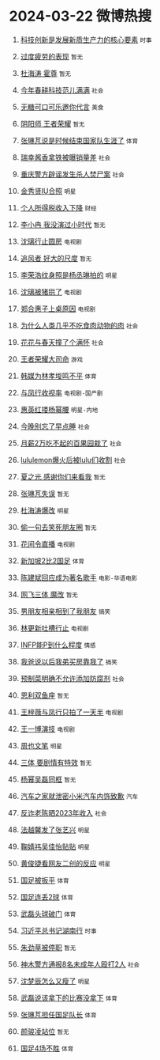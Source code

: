 # 2024-03-22 微博热搜 
1. [科技创新是发展新质生产力的核心要素](https://m.weibo.cn/search?containerid=100103type%3D1%26t%3D10%26q%3D%23%E7%A7%91%E6%8A%80%E5%88%9B%E6%96%B0%E6%98%AF%E5%8F%91%E5%B1%95%E6%96%B0%E8%B4%A8%E7%94%9F%E4%BA%A7%E5%8A%9B%E7%9A%84%E6%A0%B8%E5%BF%83%E8%A6%81%E7%B4%A0%23&stream_entry_id=51&isnewpage=1&extparam=seat%3D1%26dgr%3D0%26pos%3D0%26c_type%3D51%26q%3D%2523%25E7%25A7%2591%25E6%258A%2580%25E5%2588%259B%25E6%2596%25B0%25E6%2598%25AF%25E5%258F%2591%25E5%25B1%2595%25E6%2596%25B0%25E8%25B4%25A8%25E7%2594%259F%25E4%25BA%25A7%25E5%258A%259B%25E7%259A%2584%25E6%25A0%25B8%25E5%25BF%2583%25E8%25A6%2581%25E7%25B4%25A0%2523%26filter_type%3Drealtimehot%26cate%3D10103%26stream_entry_id%3D51%26display_time%3D1711040934%26pre_seqid%3D17110409349310735637) `时事` 

2. [过度疲劳的表现](https://m.weibo.cn/search?containerid=100103type%3D1%26t%3D10%26q%3D%E8%BF%87%E5%BA%A6%E7%96%B2%E5%8A%B3%E7%9A%84%E8%A1%A8%E7%8E%B0&stream_entry_id=31&isnewpage=1&extparam=seat%3D1%26lcate%3D5001%26pos%3D0%26q%3D%25E8%25BF%2587%25E5%25BA%25A6%25E7%2596%25B2%25E5%258A%25B3%25E7%259A%2584%25E8%25A1%25A8%25E7%258E%25B0%26stream_entry_id%3D31%26dgr%3D0%26band_rank%3D1%26c_type%3D31%26realpos%3D1%26filter_type%3Drealtimehot%26cate%3D5001%26flag%3D16%26display_time%3D1711040934%26pre_seqid%3D17110409349310735637) `暂无` 

3. [杜海涛 霍尊](https://m.weibo.cn/search?containerid=100103type%3D1%26t%3D10%26q%3D%E6%9D%9C%E6%B5%B7%E6%B6%9B+%E9%9C%8D%E5%B0%8A&stream_entry_id=31&isnewpage=1&extparam=seat%3D1%26lcate%3D5001%26pos%3D1%26q%3D%25E6%259D%259C%25E6%25B5%25B7%25E6%25B6%259B%2520%25E9%259C%258D%25E5%25B0%258A%26stream_entry_id%3D31%26dgr%3D0%26band_rank%3D2%26c_type%3D31%26realpos%3D2%26filter_type%3Drealtimehot%26cate%3D5001%26flag%3D2%26display_time%3D1711040934%26pre_seqid%3D17110409349310735637) `暂无` 

4. [今年春耕科技范儿满满](https://m.weibo.cn/search?containerid=100103type%3D1%26t%3D10%26q%3D%23%E4%BB%8A%E5%B9%B4%E6%98%A5%E8%80%95%E7%A7%91%E6%8A%80%E8%8C%83%E5%84%BF%E6%BB%A1%E6%BB%A1%23&stream_entry_id=31&isnewpage=1&extparam=seat%3D1%26lcate%3D5001%26pos%3D2%26q%3D%2523%25E4%25BB%258A%25E5%25B9%25B4%25E6%2598%25A5%25E8%2580%2595%25E7%25A7%2591%25E6%258A%2580%25E8%258C%2583%25E5%2584%25BF%25E6%25BB%25A1%25E6%25BB%25A1%2523%26stream_entry_id%3D31%26dgr%3D0%26band_rank%3D3%26c_type%3D31%26realpos%3D3%26filter_type%3Drealtimehot%26cate%3D5001%26flag%3D0%26display_time%3D1711040934%26pre_seqid%3D17110409349310735637) `社会` 

5. [无糖可口可乐邀你代言](https://m.weibo.cn/search?containerid=100103type%3D1%26t%3D10%26q%3D%23%E6%97%A0%E7%B3%96%E5%8F%AF%E5%8F%A3%E5%8F%AF%E4%B9%90%E9%82%80%E4%BD%A0%E4%BB%A3%E8%A8%80%23&stream_entry_id=31&isnewpage=1&extparam=seat%3D1%26lcate%3D5001%26pos%3D3%26dgr%3D0%26q%3D%2523%25E6%2597%25A0%25E7%25B3%2596%25E5%258F%25AF%25E5%258F%25A3%25E5%258F%25AF%25E4%25B9%2590%25E9%2582%2580%25E4%25BD%25A0%25E4%25BB%25A3%25E8%25A8%2580%2523%26stream_entry_id%3D31%26adid%3D227803%26band_rank%3D4%26c_type%3D31%26topic_ad%3D1%26filter_type%3Drealtimehot%26cate%3D5001%26is_ad_pos%3D1%26display_time%3D1711040934%26pre_seqid%3D17110409349310735637) `美食` 

6. [阴阳师 王者荣耀](https://m.weibo.cn/search?containerid=100103type%3D1%26t%3D10%26q%3D%E9%98%B4%E9%98%B3%E5%B8%88+%E7%8E%8B%E8%80%85%E8%8D%A3%E8%80%80&stream_entry_id=31&isnewpage=1&extparam=seat%3D1%26lcate%3D5001%26pos%3D4%26q%3D%25E9%2598%25B4%25E9%2598%25B3%25E5%25B8%2588%2520%25E7%258E%258B%25E8%2580%2585%25E8%258D%25A3%25E8%2580%2580%26stream_entry_id%3D31%26dgr%3D0%26band_rank%3D4%26c_type%3D31%26realpos%3D4%26filter_type%3Drealtimehot%26cate%3D5001%26flag%3D16%26display_time%3D1711040934%26pre_seqid%3D17110409349310735637) `暂无` 

7. [张琳芃说是时候结束国家队生涯了](https://m.weibo.cn/search?containerid=100103type%3D1%26t%3D10%26q%3D%23%E5%BC%A0%E7%90%B3%E8%8A%83%E8%AF%B4%E6%98%AF%E6%97%B6%E5%80%99%E7%BB%93%E6%9D%9F%E5%9B%BD%E5%AE%B6%E9%98%9F%E7%94%9F%E6%B6%AF%E4%BA%86%23&stream_entry_id=31&isnewpage=1&extparam=seat%3D1%26lcate%3D5001%26pos%3D5%26q%3D%2523%25E5%25BC%25A0%25E7%2590%25B3%25E8%258A%2583%25E8%25AF%25B4%25E6%2598%25AF%25E6%2597%25B6%25E5%2580%2599%25E7%25BB%2593%25E6%259D%259F%25E5%259B%25BD%25E5%25AE%25B6%25E9%2598%259F%25E7%2594%259F%25E6%25B6%25AF%25E4%25BA%2586%2523%26stream_entry_id%3D31%26dgr%3D0%26band_rank%3D5%26c_type%3D31%26realpos%3D5%26filter_type%3Drealtimehot%26cate%3D5001%26flag%3D1%26display_time%3D1711040934%26pre_seqid%3D17110409349310735637) `体育` 

8. [瑞幸酱香拿铁被曝销量差](https://m.weibo.cn/search?containerid=100103type%3D1%26t%3D10%26q%3D%23%E7%91%9E%E5%B9%B8%E9%85%B1%E9%A6%99%E6%8B%BF%E9%93%81%E8%A2%AB%E6%9B%9D%E9%94%80%E9%87%8F%E5%B7%AE%23&stream_entry_id=31&isnewpage=1&extparam=seat%3D1%26lcate%3D5001%26pos%3D6%26q%3D%2523%25E7%2591%259E%25E5%25B9%25B8%25E9%2585%25B1%25E9%25A6%2599%25E6%258B%25BF%25E9%2593%2581%25E8%25A2%25AB%25E6%259B%259D%25E9%2594%2580%25E9%2587%258F%25E5%25B7%25AE%2523%26stream_entry_id%3D31%26dgr%3D0%26band_rank%3D6%26c_type%3D31%26realpos%3D6%26filter_type%3Drealtimehot%26cate%3D5001%26flag%3D2%26display_time%3D1711040934%26pre_seqid%3D17110409349310735637) `社会` 

9. [重庆警方辟谣发生杀人焚尸案](https://m.weibo.cn/search?containerid=100103type%3D1%26t%3D10%26q%3D%23%E9%87%8D%E5%BA%86%E8%AD%A6%E6%96%B9%E8%BE%9F%E8%B0%A3%E5%8F%91%E7%94%9F%E6%9D%80%E4%BA%BA%E7%84%9A%E5%B0%B8%E6%A1%88%23&stream_entry_id=31&isnewpage=1&extparam=seat%3D1%26lcate%3D5001%26pos%3D7%26q%3D%2523%25E9%2587%258D%25E5%25BA%2586%25E8%25AD%25A6%25E6%2596%25B9%25E8%25BE%259F%25E8%25B0%25A3%25E5%258F%2591%25E7%2594%259F%25E6%259D%2580%25E4%25BA%25BA%25E7%2584%259A%25E5%25B0%25B8%25E6%25A1%2588%2523%26stream_entry_id%3D31%26adid%3D227689%26dgr%3D0%26c_type%3D31%26band_rank%3D7%26filter_type%3Drealtimehot%26cate%3D5001%26is_ad_pos%3D1%26display_time%3D1711040934%26pre_seqid%3D17110409349310735637) `社会` 

10. [金秀贤IU合照](https://m.weibo.cn/search?containerid=100103type%3D1%26t%3D10%26q%3D%23%E9%87%91%E7%A7%80%E8%B4%A4IU%E5%90%88%E7%85%A7%23&stream_entry_id=31&isnewpage=1&extparam=seat%3D1%26lcate%3D5001%26pos%3D8%26q%3D%2523%25E9%2587%2591%25E7%25A7%2580%25E8%25B4%25A4IU%25E5%2590%2588%25E7%2585%25A7%2523%26stream_entry_id%3D31%26dgr%3D0%26band_rank%3D7%26c_type%3D31%26realpos%3D7%26filter_type%3Drealtimehot%26cate%3D5001%26flag%3D1%26display_time%3D1711040934%26pre_seqid%3D17110409349310735637) `明星` 

11. [个人所得税收入下降](https://m.weibo.cn/search?containerid=100103type%3D1%26t%3D10%26q%3D%23%E4%B8%AA%E4%BA%BA%E6%89%80%E5%BE%97%E7%A8%8E%E6%94%B6%E5%85%A5%E4%B8%8B%E9%99%8D%23&stream_entry_id=31&isnewpage=1&extparam=seat%3D1%26lcate%3D5001%26pos%3D9%26q%3D%2523%25E4%25B8%25AA%25E4%25BA%25BA%25E6%2589%2580%25E5%25BE%2597%25E7%25A8%258E%25E6%2594%25B6%25E5%2585%25A5%25E4%25B8%258B%25E9%2599%258D%2523%26stream_entry_id%3D31%26dgr%3D0%26band_rank%3D8%26c_type%3D31%26realpos%3D8%26filter_type%3Drealtimehot%26cate%3D5001%26flag%3D2%26display_time%3D1711040934%26pre_seqid%3D17110409349310735637) `财经` 

12. [李小冉 我没演过小时代](https://m.weibo.cn/search?containerid=100103type%3D1%26t%3D10%26q%3D%E6%9D%8E%E5%B0%8F%E5%86%89+%E6%88%91%E6%B2%A1%E6%BC%94%E8%BF%87%E5%B0%8F%E6%97%B6%E4%BB%A3&stream_entry_id=31&isnewpage=1&extparam=seat%3D1%26lcate%3D5001%26pos%3D10%26q%3D%25E6%259D%258E%25E5%25B0%258F%25E5%2586%2589%2520%25E6%2588%2591%25E6%25B2%25A1%25E6%25BC%2594%25E8%25BF%2587%25E5%25B0%258F%25E6%2597%25B6%25E4%25BB%25A3%26stream_entry_id%3D31%26dgr%3D0%26band_rank%3D9%26c_type%3D31%26realpos%3D9%26filter_type%3Drealtimehot%26cate%3D5001%26flag%3D2%26display_time%3D1711040934%26pre_seqid%3D17110409349310735637) `暂无` 

13. [沈璃行止圆房](https://m.weibo.cn/search?containerid=100103type%3D1%26t%3D10%26q%3D%23%E6%B2%88%E7%92%83%E8%A1%8C%E6%AD%A2%E5%9C%86%E6%88%BF%23&stream_entry_id=31&isnewpage=1&extparam=seat%3D1%26lcate%3D5001%26pos%3D11%26q%3D%2523%25E6%25B2%2588%25E7%2592%2583%25E8%25A1%258C%25E6%25AD%25A2%25E5%259C%2586%25E6%2588%25BF%2523%26stream_entry_id%3D31%26dgr%3D0%26band_rank%3D10%26c_type%3D31%26realpos%3D10%26filter_type%3Drealtimehot%26cate%3D5001%26flag%3D2%26display_time%3D1711040934%26pre_seqid%3D17110409349310735637) `电视剧` 

14. [追风者 好大的尺度](https://m.weibo.cn/search?containerid=100103type%3D1%26t%3D10%26q%3D%E8%BF%BD%E9%A3%8E%E8%80%85+%E5%A5%BD%E5%A4%A7%E7%9A%84%E5%B0%BA%E5%BA%A6&stream_entry_id=31&isnewpage=1&extparam=seat%3D1%26lcate%3D5001%26pos%3D12%26q%3D%25E8%25BF%25BD%25E9%25A3%258E%25E8%2580%2585%2520%25E5%25A5%25BD%25E5%25A4%25A7%25E7%259A%2584%25E5%25B0%25BA%25E5%25BA%25A6%26stream_entry_id%3D31%26dgr%3D0%26band_rank%3D11%26c_type%3D31%26realpos%3D11%26filter_type%3Drealtimehot%26cate%3D5001%26flag%3D2%26display_time%3D1711040934%26pre_seqid%3D17110409349310735637) `暂无` 

15. [李荣浩纹身照是杨丞琳拍的](https://m.weibo.cn/search?containerid=100103type%3D1%26t%3D10%26q%3D%23%E6%9D%8E%E8%8D%A3%E6%B5%A9%E7%BA%B9%E8%BA%AB%E7%85%A7%E6%98%AF%E6%9D%A8%E4%B8%9E%E7%90%B3%E6%8B%8D%E7%9A%84%23&stream_entry_id=31&isnewpage=1&extparam=seat%3D1%26lcate%3D5001%26pos%3D13%26q%3D%2523%25E6%259D%258E%25E8%258D%25A3%25E6%25B5%25A9%25E7%25BA%25B9%25E8%25BA%25AB%25E7%2585%25A7%25E6%2598%25AF%25E6%259D%25A8%25E4%25B8%259E%25E7%2590%25B3%25E6%258B%258D%25E7%259A%2584%2523%26stream_entry_id%3D31%26dgr%3D0%26band_rank%3D12%26c_type%3D31%26realpos%3D12%26filter_type%3Drealtimehot%26cate%3D5001%26flag%3D2%26display_time%3D1711040934%26pre_seqid%3D17110409349310735637) `明星` 

16. [沈璃被猪拱了](https://m.weibo.cn/search?containerid=100103type%3D1%26t%3D10%26q%3D%23%E6%B2%88%E7%92%83%E8%A2%AB%E7%8C%AA%E6%8B%B1%E4%BA%86%23&stream_entry_id=31&isnewpage=1&extparam=seat%3D1%26lcate%3D5001%26pos%3D14%26q%3D%2523%25E6%25B2%2588%25E7%2592%2583%25E8%25A2%25AB%25E7%258C%25AA%25E6%258B%25B1%25E4%25BA%2586%2523%26stream_entry_id%3D31%26dgr%3D0%26band_rank%3D13%26c_type%3D31%26realpos%3D13%26filter_type%3Drealtimehot%26cate%3D5001%26flag%3D2%26display_time%3D1711040934%26pre_seqid%3D17110409349310735637) `电视剧` 

17. [郑合惠子上桌原因](https://m.weibo.cn/search?containerid=100103type%3D1%26t%3D10%26q%3D%23%E9%83%91%E5%90%88%E6%83%A0%E5%AD%90%E4%B8%8A%E6%A1%8C%E5%8E%9F%E5%9B%A0%23&stream_entry_id=31&isnewpage=1&extparam=seat%3D1%26lcate%3D5001%26pos%3D15%26q%3D%2523%25E9%2583%2591%25E5%2590%2588%25E6%2583%25A0%25E5%25AD%2590%25E4%25B8%258A%25E6%25A1%258C%25E5%258E%259F%25E5%259B%25A0%2523%26stream_entry_id%3D31%26dgr%3D0%26band_rank%3D14%26c_type%3D31%26realpos%3D14%26filter_type%3Drealtimehot%26cate%3D5001%26flag%3D2%26display_time%3D1711040934%26pre_seqid%3D17110409349310735637) `电视剧` 

18. [为什么人类几乎不吃食肉动物的肉](https://m.weibo.cn/search?containerid=100103type%3D1%26t%3D10%26q%3D%23%E4%B8%BA%E4%BB%80%E4%B9%88%E4%BA%BA%E7%B1%BB%E5%87%A0%E4%B9%8E%E4%B8%8D%E5%90%83%E9%A3%9F%E8%82%89%E5%8A%A8%E7%89%A9%E7%9A%84%E8%82%89%23&stream_entry_id=31&isnewpage=1&extparam=seat%3D1%26lcate%3D5001%26pos%3D16%26q%3D%2523%25E4%25B8%25BA%25E4%25BB%2580%25E4%25B9%2588%25E4%25BA%25BA%25E7%25B1%25BB%25E5%2587%25A0%25E4%25B9%258E%25E4%25B8%258D%25E5%2590%2583%25E9%25A3%259F%25E8%2582%2589%25E5%258A%25A8%25E7%2589%25A9%25E7%259A%2584%25E8%2582%2589%2523%26stream_entry_id%3D31%26dgr%3D0%26band_rank%3D15%26c_type%3D31%26realpos%3D15%26filter_type%3Drealtimehot%26cate%3D5001%26flag%3D0%26display_time%3D1711040934%26pre_seqid%3D17110409349310735637) `社会` 

19. [花花与春天撞了个满怀](https://m.weibo.cn/search?containerid=100103type%3D1%26t%3D10%26q%3D%23%E8%8A%B1%E8%8A%B1%E4%B8%8E%E6%98%A5%E5%A4%A9%E6%92%9E%E4%BA%86%E4%B8%AA%E6%BB%A1%E6%80%80%23&stream_entry_id=31&isnewpage=1&extparam=seat%3D1%26lcate%3D5001%26pos%3D17%26q%3D%2523%25E8%258A%25B1%25E8%258A%25B1%25E4%25B8%258E%25E6%2598%25A5%25E5%25A4%25A9%25E6%2592%259E%25E4%25BA%2586%25E4%25B8%25AA%25E6%25BB%25A1%25E6%2580%2580%2523%26stream_entry_id%3D31%26dgr%3D0%26band_rank%3D16%26c_type%3D31%26realpos%3D16%26filter_type%3Drealtimehot%26cate%3D5001%26flag%3D0%26display_time%3D1711040934%26pre_seqid%3D17110409349310735637) `社会` 

20. [王者荣耀大司命](https://m.weibo.cn/search?containerid=100103type%3D1%26t%3D10%26q%3D%E7%8E%8B%E8%80%85%E8%8D%A3%E8%80%80%E5%A4%A7%E5%8F%B8%E5%91%BD&stream_entry_id=31&isnewpage=1&extparam=seat%3D1%26lcate%3D5001%26pos%3D18%26q%3D%25E7%258E%258B%25E8%2580%2585%25E8%258D%25A3%25E8%2580%2580%25E5%25A4%25A7%25E5%258F%25B8%25E5%2591%25BD%26stream_entry_id%3D31%26dgr%3D0%26band_rank%3D17%26c_type%3D31%26realpos%3D17%26filter_type%3Drealtimehot%26cate%3D5001%26flag%3D0%26display_time%3D1711040934%26pre_seqid%3D17110409349310735637) `游戏` 

21. [韩媒为林孝埈鸣不平](https://m.weibo.cn/search?containerid=100103type%3D1%26t%3D10%26q%3D%23%E9%9F%A9%E5%AA%92%E4%B8%BA%E6%9E%97%E5%AD%9D%E5%9F%88%E9%B8%A3%E4%B8%8D%E5%B9%B3%23&stream_entry_id=31&isnewpage=1&extparam=seat%3D1%26lcate%3D5001%26pos%3D19%26q%3D%2523%25E9%259F%25A9%25E5%25AA%2592%25E4%25B8%25BA%25E6%259E%2597%25E5%25AD%259D%25E5%259F%2588%25E9%25B8%25A3%25E4%25B8%258D%25E5%25B9%25B3%2523%26stream_entry_id%3D31%26dgr%3D0%26band_rank%3D18%26c_type%3D31%26realpos%3D18%26filter_type%3Drealtimehot%26cate%3D5001%26flag%3D0%26display_time%3D1711040934%26pre_seqid%3D17110409349310735637) `体育` 

22. [与凤行收视率](https://m.weibo.cn/search?containerid=100103type%3D1%26t%3D10%26q%3D%23%E4%B8%8E%E5%87%A4%E8%A1%8C%E6%94%B6%E8%A7%86%E7%8E%87%23&stream_entry_id=31&isnewpage=1&extparam=seat%3D1%26lcate%3D5001%26pos%3D20%26q%3D%2523%25E4%25B8%258E%25E5%2587%25A4%25E8%25A1%258C%25E6%2594%25B6%25E8%25A7%2586%25E7%258E%2587%2523%26stream_entry_id%3D31%26dgr%3D0%26band_rank%3D19%26c_type%3D31%26realpos%3D19%26filter_type%3Drealtimehot%26cate%3D5001%26flag%3D0%26display_time%3D1711040934%26pre_seqid%3D17110409349310735637) `电视剧-国产剧` 

23. [惠英红搂杨幂腰](https://m.weibo.cn/search?containerid=100103type%3D1%26t%3D10%26q%3D%23%E6%83%A0%E8%8B%B1%E7%BA%A2%E6%90%82%E6%9D%A8%E5%B9%82%E8%85%B0%23&stream_entry_id=31&isnewpage=1&extparam=seat%3D1%26lcate%3D5001%26pos%3D21%26q%3D%2523%25E6%2583%25A0%25E8%258B%25B1%25E7%25BA%25A2%25E6%2590%2582%25E6%259D%25A8%25E5%25B9%2582%25E8%2585%25B0%2523%26stream_entry_id%3D31%26dgr%3D0%26band_rank%3D20%26c_type%3D31%26realpos%3D20%26filter_type%3Drealtimehot%26cate%3D5001%26flag%3D1%26display_time%3D1711040934%26pre_seqid%3D17110409349310735637) `明星-内地` 

24. [今晚别忘了早点睡](https://m.weibo.cn/search?containerid=100103type%3D1%26t%3D10%26q%3D%23%E4%BB%8A%E6%99%9A%E5%88%AB%E5%BF%98%E4%BA%86%E6%97%A9%E7%82%B9%E7%9D%A1%23&stream_entry_id=31&isnewpage=1&extparam=seat%3D1%26lcate%3D5001%26pos%3D22%26q%3D%2523%25E4%25BB%258A%25E6%2599%259A%25E5%2588%25AB%25E5%25BF%2598%25E4%25BA%2586%25E6%2597%25A9%25E7%2582%25B9%25E7%259D%25A1%2523%26stream_entry_id%3D31%26dgr%3D0%26band_rank%3D21%26c_type%3D31%26realpos%3D21%26filter_type%3Drealtimehot%26cate%3D5001%26flag%3D0%26display_time%3D1711040934%26pre_seqid%3D17110409349310735637) `社会` 

25. [月薪2万吃不起的百果园栽了](https://m.weibo.cn/search?containerid=100103type%3D1%26t%3D10%26q%3D%23%E6%9C%88%E8%96%AA2%E4%B8%87%E5%90%83%E4%B8%8D%E8%B5%B7%E7%9A%84%E7%99%BE%E6%9E%9C%E5%9B%AD%E6%A0%BD%E4%BA%86%23&stream_entry_id=31&isnewpage=1&extparam=seat%3D1%26lcate%3D5001%26pos%3D23%26q%3D%2523%25E6%259C%2588%25E8%2596%25AA2%25E4%25B8%2587%25E5%2590%2583%25E4%25B8%258D%25E8%25B5%25B7%25E7%259A%2584%25E7%2599%25BE%25E6%259E%259C%25E5%259B%25AD%25E6%25A0%25BD%25E4%25BA%2586%2523%26stream_entry_id%3D31%26dgr%3D0%26band_rank%3D22%26c_type%3D31%26realpos%3D22%26filter_type%3Drealtimehot%26cate%3D5001%26flag%3D0%26display_time%3D1711040934%26pre_seqid%3D17110409349310735637) `社会` 

26. [lululemon爆火后被lulu们收割](https://m.weibo.cn/search?containerid=100103type%3D1%26t%3D10%26q%3D%23lululemon%E7%88%86%E7%81%AB%E5%90%8E%E8%A2%ABlulu%E4%BB%AC%E6%94%B6%E5%89%B2%23&stream_entry_id=31&isnewpage=1&extparam=seat%3D1%26lcate%3D5001%26pos%3D24%26q%3D%2523lululemon%25E7%2588%2586%25E7%2581%25AB%25E5%2590%258E%25E8%25A2%25ABlulu%25E4%25BB%25AC%25E6%2594%25B6%25E5%2589%25B2%2523%26stream_entry_id%3D31%26dgr%3D0%26band_rank%3D23%26c_type%3D31%26realpos%3D23%26filter_type%3Drealtimehot%26cate%3D5001%26flag%3D0%26display_time%3D1711040934%26pre_seqid%3D17110409349310735637) `社会` 

27. [夏之光 感谢你们来看我](https://m.weibo.cn/search?containerid=100103type%3D1%26t%3D10%26q%3D%E5%A4%8F%E4%B9%8B%E5%85%89+%E6%84%9F%E8%B0%A2%E4%BD%A0%E4%BB%AC%E6%9D%A5%E7%9C%8B%E6%88%91&stream_entry_id=31&isnewpage=1&extparam=seat%3D1%26lcate%3D5001%26pos%3D25%26q%3D%25E5%25A4%258F%25E4%25B9%258B%25E5%2585%2589%2520%25E6%2584%259F%25E8%25B0%25A2%25E4%25BD%25A0%25E4%25BB%25AC%25E6%259D%25A5%25E7%259C%258B%25E6%2588%2591%26stream_entry_id%3D31%26dgr%3D0%26band_rank%3D24%26c_type%3D31%26realpos%3D24%26filter_type%3Drealtimehot%26cate%3D5001%26flag%3D0%26display_time%3D1711040934%26pre_seqid%3D17110409349310735637) `暂无` 

28. [张琳芃失误](https://m.weibo.cn/search?containerid=100103type%3D1%26t%3D10%26q%3D%E5%BC%A0%E7%90%B3%E8%8A%83%E5%A4%B1%E8%AF%AF&stream_entry_id=31&isnewpage=1&extparam=seat%3D1%26lcate%3D5001%26pos%3D26%26q%3D%25E5%25BC%25A0%25E7%2590%25B3%25E8%258A%2583%25E5%25A4%25B1%25E8%25AF%25AF%26stream_entry_id%3D31%26dgr%3D0%26band_rank%3D25%26c_type%3D31%26realpos%3D25%26filter_type%3Drealtimehot%26cate%3D5001%26flag%3D0%26display_time%3D1711040934%26pre_seqid%3D17110409349310735637) `暂无` 

29. [杜海涛爆改](https://m.weibo.cn/search?containerid=100103type%3D1%26t%3D10%26q%3D%23%E6%9D%9C%E6%B5%B7%E6%B6%9B%E7%88%86%E6%94%B9%23&stream_entry_id=31&isnewpage=1&extparam=seat%3D1%26lcate%3D5001%26pos%3D27%26q%3D%2523%25E6%259D%259C%25E6%25B5%25B7%25E6%25B6%259B%25E7%2588%2586%25E6%2594%25B9%2523%26stream_entry_id%3D31%26dgr%3D0%26band_rank%3D26%26c_type%3D31%26realpos%3D26%26filter_type%3Drealtimehot%26cate%3D5001%26flag%3D0%26display_time%3D1711040934%26pre_seqid%3D17110409349310735637) `明星` 

30. [偷一句去笑死朋友圈](https://m.weibo.cn/search?containerid=100103type%3D1%26t%3D10%26q%3D%E5%81%B7%E4%B8%80%E5%8F%A5%E5%8E%BB%E7%AC%91%E6%AD%BB%E6%9C%8B%E5%8F%8B%E5%9C%88&stream_entry_id=31&isnewpage=1&extparam=seat%3D1%26lcate%3D5001%26pos%3D28%26q%3D%25E5%2581%25B7%25E4%25B8%2580%25E5%258F%25A5%25E5%258E%25BB%25E7%25AC%2591%25E6%25AD%25BB%25E6%259C%258B%25E5%258F%258B%25E5%259C%2588%26stream_entry_id%3D31%26dgr%3D0%26band_rank%3D27%26c_type%3D31%26realpos%3D27%26filter_type%3Drealtimehot%26cate%3D5001%26flag%3D1%26display_time%3D1711040934%26pre_seqid%3D17110409349310735637) `暂无` 

31. [花间令直播](https://m.weibo.cn/search?containerid=100103type%3D1%26t%3D10%26q%3D%23%E8%8A%B1%E9%97%B4%E4%BB%A4%E7%9B%B4%E6%92%AD%23&stream_entry_id=31&isnewpage=1&extparam=seat%3D1%26lcate%3D5001%26pos%3D29%26q%3D%2523%25E8%258A%25B1%25E9%2597%25B4%25E4%25BB%25A4%25E7%259B%25B4%25E6%2592%25AD%2523%26stream_entry_id%3D31%26dgr%3D0%26band_rank%3D28%26c_type%3D31%26realpos%3D28%26filter_type%3Drealtimehot%26cate%3D5001%26flag%3D0%26display_time%3D1711040934%26pre_seqid%3D17110409349310735637) `电视剧` 

32. [新加坡2比2国足](https://m.weibo.cn/search?containerid=100103type%3D1%26t%3D10%26q%3D%23%E6%96%B0%E5%8A%A0%E5%9D%A12%E6%AF%942%E5%9B%BD%E8%B6%B3%23&stream_entry_id=31&isnewpage=1&extparam=seat%3D1%26lcate%3D5001%26pos%3D30%26q%3D%2523%25E6%2596%25B0%25E5%258A%25A0%25E5%259D%25A12%25E6%25AF%25942%25E5%259B%25BD%25E8%25B6%25B3%2523%26stream_entry_id%3D31%26dgr%3D0%26band_rank%3D29%26c_type%3D31%26realpos%3D29%26filter_type%3Drealtimehot%26cate%3D5001%26flag%3D0%26display_time%3D1711040934%26pre_seqid%3D17110409349310735637) `体育` 

33. [陈建斌回应成为著名歌手](https://m.weibo.cn/search?containerid=100103type%3D1%26t%3D10%26q%3D%23%E9%99%88%E5%BB%BA%E6%96%8C%E5%9B%9E%E5%BA%94%E6%88%90%E4%B8%BA%E8%91%97%E5%90%8D%E6%AD%8C%E6%89%8B%23&stream_entry_id=31&isnewpage=1&extparam=seat%3D1%26lcate%3D5001%26pos%3D31%26q%3D%2523%25E9%2599%2588%25E5%25BB%25BA%25E6%2596%258C%25E5%259B%259E%25E5%25BA%2594%25E6%2588%2590%25E4%25B8%25BA%25E8%2591%2597%25E5%2590%258D%25E6%25AD%258C%25E6%2589%258B%2523%26stream_entry_id%3D31%26dgr%3D0%26band_rank%3D30%26c_type%3D31%26realpos%3D30%26filter_type%3Drealtimehot%26cate%3D5001%26flag%3D0%26display_time%3D1711040934%26pre_seqid%3D17110409349310735637) `电影-华语电影` 

34. [网飞三体 魔改](https://m.weibo.cn/search?containerid=100103type%3D1%26t%3D10%26q%3D%E7%BD%91%E9%A3%9E%E4%B8%89%E4%BD%93+%E9%AD%94%E6%94%B9&stream_entry_id=31&isnewpage=1&extparam=seat%3D1%26lcate%3D5001%26pos%3D32%26q%3D%25E7%25BD%2591%25E9%25A3%259E%25E4%25B8%2589%25E4%25BD%2593%2520%25E9%25AD%2594%25E6%2594%25B9%26stream_entry_id%3D31%26dgr%3D0%26band_rank%3D31%26c_type%3D31%26realpos%3D31%26filter_type%3Drealtimehot%26cate%3D5001%26flag%3D0%26display_time%3D1711040934%26pre_seqid%3D17110409349310735637) `暂无` 

35. [男朋友相亲相到了我朋友](https://m.weibo.cn/search?containerid=100103type%3D1%26t%3D10%26q%3D%23%E7%94%B7%E6%9C%8B%E5%8F%8B%E7%9B%B8%E4%BA%B2%E7%9B%B8%E5%88%B0%E4%BA%86%E6%88%91%E6%9C%8B%E5%8F%8B%23&stream_entry_id=31&isnewpage=1&extparam=seat%3D1%26lcate%3D5001%26pos%3D33%26q%3D%2523%25E7%2594%25B7%25E6%259C%258B%25E5%258F%258B%25E7%259B%25B8%25E4%25BA%25B2%25E7%259B%25B8%25E5%2588%25B0%25E4%25BA%2586%25E6%2588%2591%25E6%259C%258B%25E5%258F%258B%2523%26stream_entry_id%3D31%26dgr%3D0%26band_rank%3D32%26c_type%3D31%26realpos%3D32%26filter_type%3Drealtimehot%26cate%3D5001%26flag%3D0%26display_time%3D1711040934%26pre_seqid%3D17110409349310735637) `搞笑` 

36. [林更新吐槽行止](https://m.weibo.cn/search?containerid=100103type%3D1%26t%3D10%26q%3D%23%E6%9E%97%E6%9B%B4%E6%96%B0%E5%90%90%E6%A7%BD%E8%A1%8C%E6%AD%A2%23&stream_entry_id=31&isnewpage=1&extparam=seat%3D1%26lcate%3D5001%26pos%3D34%26q%3D%2523%25E6%259E%2597%25E6%259B%25B4%25E6%2596%25B0%25E5%2590%2590%25E6%25A7%25BD%25E8%25A1%258C%25E6%25AD%25A2%2523%26stream_entry_id%3D31%26dgr%3D0%26band_rank%3D33%26c_type%3D31%26realpos%3D33%26filter_type%3Drealtimehot%26cate%3D5001%26flag%3D1%26display_time%3D1711040934%26pre_seqid%3D17110409349310735637) `电视剧` 

37. [INFP能P到什么程度](https://m.weibo.cn/search?containerid=100103type%3D1%26t%3D10%26q%3D%23INFP%E8%83%BDP%E5%88%B0%E4%BB%80%E4%B9%88%E7%A8%8B%E5%BA%A6%23&stream_entry_id=31&isnewpage=1&extparam=seat%3D1%26lcate%3D5001%26pos%3D35%26q%3D%2523INFP%25E8%2583%25BDP%25E5%2588%25B0%25E4%25BB%2580%25E4%25B9%2588%25E7%25A8%258B%25E5%25BA%25A6%2523%26stream_entry_id%3D31%26dgr%3D0%26band_rank%3D34%26c_type%3D31%26realpos%3D34%26filter_type%3Drealtimehot%26cate%3D5001%26flag%3D0%26display_time%3D1711040934%26pre_seqid%3D17110409349310735637) `情感` 

38. [我爸说以后我弟买房靠我了](https://m.weibo.cn/search?containerid=100103type%3D1%26t%3D10%26q%3D%23%E6%88%91%E7%88%B8%E8%AF%B4%E4%BB%A5%E5%90%8E%E6%88%91%E5%BC%9F%E4%B9%B0%E6%88%BF%E9%9D%A0%E6%88%91%E4%BA%86%23&stream_entry_id=31&isnewpage=1&extparam=seat%3D1%26lcate%3D5001%26pos%3D36%26q%3D%2523%25E6%2588%2591%25E7%2588%25B8%25E8%25AF%25B4%25E4%25BB%25A5%25E5%2590%258E%25E6%2588%2591%25E5%25BC%259F%25E4%25B9%25B0%25E6%2588%25BF%25E9%259D%25A0%25E6%2588%2591%25E4%25BA%2586%2523%26stream_entry_id%3D31%26dgr%3D0%26band_rank%3D35%26c_type%3D31%26realpos%3D35%26filter_type%3Drealtimehot%26cate%3D5001%26flag%3D0%26display_time%3D1711040934%26pre_seqid%3D17110409349310735637) `搞笑` 

39. [预制菜明确不允许添加防腐剂](https://m.weibo.cn/search?containerid=100103type%3D1%26t%3D10%26q%3D%23%E9%A2%84%E5%88%B6%E8%8F%9C%E6%98%8E%E7%A1%AE%E4%B8%8D%E5%85%81%E8%AE%B8%E6%B7%BB%E5%8A%A0%E9%98%B2%E8%85%90%E5%89%82%23&stream_entry_id=31&isnewpage=1&extparam=seat%3D1%26lcate%3D5001%26pos%3D37%26q%3D%2523%25E9%25A2%2584%25E5%2588%25B6%25E8%258F%259C%25E6%2598%258E%25E7%25A1%25AE%25E4%25B8%258D%25E5%2585%2581%25E8%25AE%25B8%25E6%25B7%25BB%25E5%258A%25A0%25E9%2598%25B2%25E8%2585%2590%25E5%2589%2582%2523%26stream_entry_id%3D31%26dgr%3D0%26band_rank%3D36%26c_type%3D31%26realpos%3D36%26filter_type%3Drealtimehot%26cate%3D5001%26flag%3D0%26display_time%3D1711040934%26pre_seqid%3D17110409349310735637) `社会` 

40. [恩利双鱼座](https://m.weibo.cn/search?containerid=100103type%3D1%26t%3D10%26q%3D%E6%81%A9%E5%88%A9%E5%8F%8C%E9%B1%BC%E5%BA%A7&stream_entry_id=31&isnewpage=1&extparam=seat%3D1%26lcate%3D5001%26pos%3D38%26q%3D%25E6%2581%25A9%25E5%2588%25A9%25E5%258F%258C%25E9%25B1%25BC%25E5%25BA%25A7%26stream_entry_id%3D31%26dgr%3D0%26band_rank%3D37%26c_type%3D31%26realpos%3D37%26filter_type%3Drealtimehot%26cate%3D5001%26flag%3D1%26display_time%3D1711040934%26pre_seqid%3D17110409349310735637) `暂无` 

41. [王梓薇与凤行只拍了一天半](https://m.weibo.cn/search?containerid=100103type%3D1%26t%3D10%26q%3D%23%E7%8E%8B%E6%A2%93%E8%96%87%E4%B8%8E%E5%87%A4%E8%A1%8C%E5%8F%AA%E6%8B%8D%E4%BA%86%E4%B8%80%E5%A4%A9%E5%8D%8A%23&stream_entry_id=31&isnewpage=1&extparam=seat%3D1%26lcate%3D5001%26pos%3D39%26q%3D%2523%25E7%258E%258B%25E6%25A2%2593%25E8%2596%2587%25E4%25B8%258E%25E5%2587%25A4%25E8%25A1%258C%25E5%258F%25AA%25E6%258B%258D%25E4%25BA%2586%25E4%25B8%2580%25E5%25A4%25A9%25E5%258D%258A%2523%26stream_entry_id%3D31%26dgr%3D0%26band_rank%3D38%26c_type%3D31%26realpos%3D38%26filter_type%3Drealtimehot%26cate%3D5001%26flag%3D0%26display_time%3D1711040934%26pre_seqid%3D17110409349310735637) `电视剧` 

42. [王一博演技](https://m.weibo.cn/search?containerid=100103type%3D1%26t%3D10%26q%3D%23%E7%8E%8B%E4%B8%80%E5%8D%9A%E6%BC%94%E6%8A%80%23&stream_entry_id=31&isnewpage=1&extparam=seat%3D1%26lcate%3D5001%26pos%3D40%26q%3D%2523%25E7%258E%258B%25E4%25B8%2580%25E5%258D%259A%25E6%25BC%2594%25E6%258A%2580%2523%26stream_entry_id%3D31%26dgr%3D0%26band_rank%3D39%26c_type%3D31%26realpos%3D39%26filter_type%3Drealtimehot%26cate%3D5001%26flag%3D0%26display_time%3D1711040934%26pre_seqid%3D17110409349310735637) `电视剧` 

43. [周也文笔](https://m.weibo.cn/search?containerid=100103type%3D1%26t%3D10%26q%3D%23%E5%91%A8%E4%B9%9F%E6%96%87%E7%AC%94%23&stream_entry_id=31&isnewpage=1&extparam=seat%3D1%26lcate%3D5001%26pos%3D41%26q%3D%2523%25E5%2591%25A8%25E4%25B9%259F%25E6%2596%2587%25E7%25AC%2594%2523%26stream_entry_id%3D31%26dgr%3D0%26band_rank%3D40%26c_type%3D31%26realpos%3D40%26filter_type%3Drealtimehot%26cate%3D5001%26flag%3D0%26display_time%3D1711040934%26pre_seqid%3D17110409349310735637) `明星` 

44. [三体 要剧情有特效](https://m.weibo.cn/search?containerid=100103type%3D1%26t%3D10%26q%3D%E4%B8%89%E4%BD%93+%E8%A6%81%E5%89%A7%E6%83%85%E6%9C%89%E7%89%B9%E6%95%88&stream_entry_id=31&isnewpage=1&extparam=seat%3D1%26lcate%3D5001%26pos%3D42%26q%3D%25E4%25B8%2589%25E4%25BD%2593%2520%25E8%25A6%2581%25E5%2589%25A7%25E6%2583%2585%25E6%259C%2589%25E7%2589%25B9%25E6%2595%2588%26stream_entry_id%3D31%26dgr%3D0%26band_rank%3D41%26c_type%3D31%26realpos%3D41%26filter_type%3Drealtimehot%26cate%3D5001%26flag%3D0%26display_time%3D1711040934%26pre_seqid%3D17110409349310735637) `暂无` 

45. [杨幂吴磊同框](https://m.weibo.cn/search?containerid=100103type%3D1%26t%3D10%26q%3D%23%E6%9D%A8%E5%B9%82%E5%90%B4%E7%A3%8A%E5%90%8C%E6%A1%86%23&stream_entry_id=31&isnewpage=1&extparam=seat%3D1%26lcate%3D5001%26pos%3D43%26q%3D%2523%25E6%259D%25A8%25E5%25B9%2582%25E5%2590%25B4%25E7%25A3%258A%25E5%2590%258C%25E6%25A1%2586%2523%26stream_entry_id%3D31%26dgr%3D0%26band_rank%3D42%26c_type%3D31%26realpos%3D42%26filter_type%3Drealtimehot%26cate%3D5001%26flag%3D0%26display_time%3D1711040934%26pre_seqid%3D17110409349310735637) `暂无` 

46. [汽车之家就泄密小米汽车内饰致歉](https://m.weibo.cn/search?containerid=100103type%3D1%26t%3D10%26q%3D%23%E6%B1%BD%E8%BD%A6%E4%B9%8B%E5%AE%B6%E5%B0%B1%E6%B3%84%E5%AF%86%E5%B0%8F%E7%B1%B3%E6%B1%BD%E8%BD%A6%E5%86%85%E9%A5%B0%E8%87%B4%E6%AD%89%23&stream_entry_id=31&isnewpage=1&extparam=seat%3D1%26lcate%3D5001%26pos%3D44%26q%3D%2523%25E6%25B1%25BD%25E8%25BD%25A6%25E4%25B9%258B%25E5%25AE%25B6%25E5%25B0%25B1%25E6%25B3%2584%25E5%25AF%2586%25E5%25B0%258F%25E7%25B1%25B3%25E6%25B1%25BD%25E8%25BD%25A6%25E5%2586%2585%25E9%25A5%25B0%25E8%2587%25B4%25E6%25AD%2589%2523%26stream_entry_id%3D31%26dgr%3D0%26band_rank%3D43%26c_type%3D31%26realpos%3D43%26filter_type%3Drealtimehot%26cate%3D5001%26flag%3D0%26display_time%3D1711040934%26pre_seqid%3D17110409349310735637) `汽车` 

47. [反诈老陈晒2023年收入](https://m.weibo.cn/search?containerid=100103type%3D1%26t%3D10%26q%3D%23%E5%8F%8D%E8%AF%88%E8%80%81%E9%99%88%E6%99%922023%E5%B9%B4%E6%94%B6%E5%85%A5%23&stream_entry_id=31&isnewpage=1&extparam=seat%3D1%26lcate%3D5001%26pos%3D45%26q%3D%2523%25E5%258F%258D%25E8%25AF%2588%25E8%2580%2581%25E9%2599%2588%25E6%2599%25922023%25E5%25B9%25B4%25E6%2594%25B6%25E5%2585%25A5%2523%26stream_entry_id%3D31%26dgr%3D0%26band_rank%3D44%26c_type%3D31%26realpos%3D44%26filter_type%3Drealtimehot%26cate%3D5001%26flag%3D0%26display_time%3D1711040934%26pre_seqid%3D17110409349310735637) `社会` 

48. [法越馨发了张艺兴](https://m.weibo.cn/search?containerid=100103type%3D1%26t%3D10%26q%3D%23%E6%B3%95%E8%B6%8A%E9%A6%A8%E5%8F%91%E4%BA%86%E5%BC%A0%E8%89%BA%E5%85%B4%23&stream_entry_id=31&isnewpage=1&extparam=seat%3D1%26lcate%3D5001%26pos%3D46%26q%3D%2523%25E6%25B3%2595%25E8%25B6%258A%25E9%25A6%25A8%25E5%258F%2591%25E4%25BA%2586%25E5%25BC%25A0%25E8%2589%25BA%25E5%2585%25B4%2523%26stream_entry_id%3D31%26dgr%3D0%26band_rank%3D45%26c_type%3D31%26realpos%3D45%26filter_type%3Drealtimehot%26cate%3D5001%26flag%3D0%26display_time%3D1711040934%26pre_seqid%3D17110409349310735637) `明星` 

49. [鞠婧祎吴佳怡贴贴](https://m.weibo.cn/search?containerid=100103type%3D1%26t%3D10%26q%3D%23%E9%9E%A0%E5%A9%A7%E7%A5%8E%E5%90%B4%E4%BD%B3%E6%80%A1%E8%B4%B4%E8%B4%B4%23&stream_entry_id=31&isnewpage=1&extparam=seat%3D1%26lcate%3D5001%26pos%3D47%26q%3D%2523%25E9%259E%25A0%25E5%25A9%25A7%25E7%25A5%258E%25E5%2590%25B4%25E4%25BD%25B3%25E6%2580%25A1%25E8%25B4%25B4%25E8%25B4%25B4%2523%26stream_entry_id%3D31%26dgr%3D0%26band_rank%3D46%26c_type%3D31%26realpos%3D46%26filter_type%3Drealtimehot%26cate%3D5001%26flag%3D0%26display_time%3D1711040934%26pre_seqid%3D17110409349310735637) `明星` 

50. [黄俊捷看网友二创的反应](https://m.weibo.cn/search?containerid=100103type%3D1%26t%3D10%26q%3D%23%E9%BB%84%E4%BF%8A%E6%8D%B7%E7%9C%8B%E7%BD%91%E5%8F%8B%E4%BA%8C%E5%88%9B%E7%9A%84%E5%8F%8D%E5%BA%94%23&stream_entry_id=31&isnewpage=1&extparam=seat%3D1%26lcate%3D5001%26pos%3D48%26q%3D%2523%25E9%25BB%2584%25E4%25BF%258A%25E6%258D%25B7%25E7%259C%258B%25E7%25BD%2591%25E5%258F%258B%25E4%25BA%258C%25E5%2588%259B%25E7%259A%2584%25E5%258F%258D%25E5%25BA%2594%2523%26stream_entry_id%3D31%26dgr%3D0%26band_rank%3D47%26c_type%3D31%26realpos%3D47%26filter_type%3Drealtimehot%26cate%3D5001%26flag%3D1%26display_time%3D1711040934%26pre_seqid%3D17110409349310735637) `明星` 

51. [国足被扳平](https://m.weibo.cn/search?containerid=100103type%3D1%26t%3D10%26q%3D%E5%9B%BD%E8%B6%B3%E8%A2%AB%E6%89%B3%E5%B9%B3&stream_entry_id=31&isnewpage=1&extparam=seat%3D1%26lcate%3D5001%26pos%3D49%26q%3D%25E5%259B%25BD%25E8%25B6%25B3%25E8%25A2%25AB%25E6%2589%25B3%25E5%25B9%25B3%26stream_entry_id%3D31%26dgr%3D0%26band_rank%3D48%26c_type%3D31%26realpos%3D48%26filter_type%3Drealtimehot%26cate%3D5001%26flag%3D0%26display_time%3D1711040934%26pre_seqid%3D17110409349310735637) `体育` 

52. [国足连丢2球](https://m.weibo.cn/search?containerid=100103type%3D1%26t%3D10%26q%3D%23%E5%9B%BD%E8%B6%B3%E8%BF%9E%E4%B8%A22%E7%90%83%23&stream_entry_id=31&isnewpage=1&extparam=seat%3D1%26lcate%3D5001%26pos%3D50%26q%3D%2523%25E5%259B%25BD%25E8%25B6%25B3%25E8%25BF%259E%25E4%25B8%25A22%25E7%2590%2583%2523%26stream_entry_id%3D31%26dgr%3D0%26band_rank%3D49%26c_type%3D31%26realpos%3D49%26filter_type%3Drealtimehot%26cate%3D5001%26flag%3D0%26display_time%3D1711040934%26pre_seqid%3D17110409349310735637) `体育` 

53. [武磊头球破门](https://m.weibo.cn/search?containerid=100103type%3D1%26t%3D10%26q%3D%23%E6%AD%A6%E7%A3%8A%E5%A4%B4%E7%90%83%E7%A0%B4%E9%97%A8%23&stream_entry_id=31&isnewpage=1&extparam=seat%3D1%26lcate%3D5001%26pos%3D51%26q%3D%2523%25E6%25AD%25A6%25E7%25A3%258A%25E5%25A4%25B4%25E7%2590%2583%25E7%25A0%25B4%25E9%2597%25A8%2523%26stream_entry_id%3D31%26dgr%3D0%26band_rank%3D50%26c_type%3D31%26realpos%3D50%26filter_type%3Drealtimehot%26cate%3D5001%26flag%3D0%26display_time%3D1711040934%26pre_seqid%3D17110409349310735637) `体育` 

54. [习近平总书记湖南行](https://m.weibo.cn/search?containerid=100103type%3D1%26t%3D10%26q%3D%23%E4%B9%A0%E8%BF%91%E5%B9%B3%E6%80%BB%E4%B9%A6%E8%AE%B0%E6%B9%96%E5%8D%97%E8%A1%8C%23&stream_entry_id=51&isnewpage=1&extparam=seat%3D1%26filter_type%3Drealtimehot%26stream_entry_id%3D51%26pos%3D0%26c_type%3D51%26dgr%3D0%26q%3D%2523%25E4%25B9%25A0%25E8%25BF%2591%25E5%25B9%25B3%25E6%2580%25BB%25E4%25B9%25A6%25E8%25AE%25B0%25E6%25B9%2596%25E5%258D%2597%25E8%25A1%258C%2523%26cate%3D10103%26display_time%3D1711037578%26pre_seqid%3D171103757809404376142) `时事` 

55. [朱劲草被停职](https://m.weibo.cn/search?containerid=100103type%3D1%26t%3D10%26q%3D%E6%9C%B1%E5%8A%B2%E8%8D%89%E8%A2%AB%E5%81%9C%E8%81%8C&stream_entry_id=31&isnewpage=1&extparam=seat%3D1%26lcate%3D5001%26pos%3D36%26realpos%3D37%26q%3D%25E6%259C%25B1%25E5%258A%25B2%25E8%258D%2589%25E8%25A2%25AB%25E5%2581%259C%25E8%2581%258C%26dgr%3D0%26filter_type%3Drealtimehot%26cate%3D5001%26c_type%3D31%26flag%3D0%26stream_entry_id%3D31%26band_rank%3D37%26display_time%3D1711037578%26pre_seqid%3D171103757809404376142) `暂无` 

56. [神木警方通报8名未成年人殴打2人](https://m.weibo.cn/search?containerid=100103type%3D1%26t%3D10%26q%3D%23%E7%A5%9E%E6%9C%A8%E8%AD%A6%E6%96%B9%E9%80%9A%E6%8A%A58%E5%90%8D%E6%9C%AA%E6%88%90%E5%B9%B4%E4%BA%BA%E6%AE%B4%E6%89%932%E4%BA%BA%23&stream_entry_id=31&isnewpage=1&extparam=seat%3D1%26lcate%3D5001%26pos%3D39%26realpos%3D40%26q%3D%2523%25E7%25A5%259E%25E6%259C%25A8%25E8%25AD%25A6%25E6%2596%25B9%25E9%2580%259A%25E6%258A%25A58%25E5%2590%258D%25E6%259C%25AA%25E6%2588%2590%25E5%25B9%25B4%25E4%25BA%25BA%25E6%25AE%25B4%25E6%2589%25932%25E4%25BA%25BA%2523%26dgr%3D0%26filter_type%3Drealtimehot%26cate%3D5001%26c_type%3D31%26flag%3D0%26stream_entry_id%3D31%26band_rank%3D40%26display_time%3D1711037578%26pre_seqid%3D171103757809404376142) `社会` 

57. [沈梦辰怎么又瘦了](https://m.weibo.cn/search?containerid=100103type%3D1%26t%3D10%26q%3D%23%E6%B2%88%E6%A2%A6%E8%BE%B0%E6%80%8E%E4%B9%88%E5%8F%88%E7%98%A6%E4%BA%86%23&stream_entry_id=31&isnewpage=1&extparam=seat%3D1%26lcate%3D5001%26pos%3D43%26realpos%3D44%26q%3D%2523%25E6%25B2%2588%25E6%25A2%25A6%25E8%25BE%25B0%25E6%2580%258E%25E4%25B9%2588%25E5%258F%2588%25E7%2598%25A6%25E4%25BA%2586%2523%26dgr%3D0%26filter_type%3Drealtimehot%26cate%3D5001%26c_type%3D31%26flag%3D0%26stream_entry_id%3D31%26band_rank%3D44%26display_time%3D1711037578%26pre_seqid%3D171103757809404376142) `明星` 

58. [武磊说该拿下的比赛没拿下](https://m.weibo.cn/search?containerid=100103type%3D1%26t%3D10%26q%3D%23%E6%AD%A6%E7%A3%8A%E8%AF%B4%E8%AF%A5%E6%8B%BF%E4%B8%8B%E7%9A%84%E6%AF%94%E8%B5%9B%E6%B2%A1%E6%8B%BF%E4%B8%8B%23&stream_entry_id=31&isnewpage=1&extparam=seat%3D1%26lcate%3D5001%26pos%3D46%26realpos%3D47%26q%3D%2523%25E6%25AD%25A6%25E7%25A3%258A%25E8%25AF%25B4%25E8%25AF%25A5%25E6%258B%25BF%25E4%25B8%258B%25E7%259A%2584%25E6%25AF%2594%25E8%25B5%259B%25E6%25B2%25A1%25E6%258B%25BF%25E4%25B8%258B%2523%26dgr%3D0%26filter_type%3Drealtimehot%26cate%3D5001%26c_type%3D31%26flag%3D1%26stream_entry_id%3D31%26band_rank%3D47%26display_time%3D1711037578%26pre_seqid%3D171103757809404376142) `体育` 

59. [张琳芃担任国足队长](https://m.weibo.cn/search?containerid=100103type%3D1%26t%3D10%26q%3D%E5%BC%A0%E7%90%B3%E8%8A%83%E6%8B%85%E4%BB%BB%E5%9B%BD%E8%B6%B3%E9%98%9F%E9%95%BF&stream_entry_id=31&isnewpage=1&extparam=seat%3D1%26lcate%3D5001%26pos%3D47%26realpos%3D48%26q%3D%25E5%25BC%25A0%25E7%2590%25B3%25E8%258A%2583%25E6%258B%2585%25E4%25BB%25BB%25E5%259B%25BD%25E8%25B6%25B3%25E9%2598%259F%25E9%2595%25BF%26dgr%3D0%26filter_type%3Drealtimehot%26cate%3D5001%26c_type%3D31%26flag%3D0%26stream_entry_id%3D31%26band_rank%3D48%26display_time%3D1711037578%26pre_seqid%3D171103757809404376142) `体育` 

60. [颜骏凌站位](https://m.weibo.cn/search?containerid=100103type%3D1%26t%3D10%26q%3D%E9%A2%9C%E9%AA%8F%E5%87%8C%E7%AB%99%E4%BD%8D&stream_entry_id=31&isnewpage=1&extparam=seat%3D1%26lcate%3D5001%26pos%3D48%26realpos%3D49%26q%3D%25E9%25A2%259C%25E9%25AA%258F%25E5%2587%258C%25E7%25AB%2599%25E4%25BD%258D%26dgr%3D0%26filter_type%3Drealtimehot%26cate%3D5001%26c_type%3D31%26flag%3D0%26stream_entry_id%3D31%26band_rank%3D49%26display_time%3D1711037578%26pre_seqid%3D171103757809404376142) `暂无` 

61. [国足4场不胜](https://m.weibo.cn/search?containerid=100103type%3D1%26t%3D10%26q%3D%23%E5%9B%BD%E8%B6%B34%E5%9C%BA%E4%B8%8D%E8%83%9C%23&stream_entry_id=31&isnewpage=1&extparam=seat%3D1%26lcate%3D5001%26pos%3D49%26realpos%3D50%26q%3D%2523%25E5%259B%25BD%25E8%25B6%25B34%25E5%259C%25BA%25E4%25B8%258D%25E8%2583%259C%2523%26dgr%3D0%26filter_type%3Drealtimehot%26cate%3D5001%26c_type%3D31%26flag%3D1%26stream_entry_id%3D31%26band_rank%3D50%26display_time%3D1711037578%26pre_seqid%3D171103757809404376142) `体育` 
